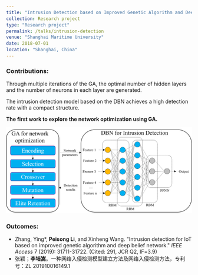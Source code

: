 ```yaml
---
title: "Intrusion Detection based on Improved Genetic Algorithm and Deep Belief Network"
collection: Research project
type: "Research project"
permalink: /talks/intrusion-detection
venue: "Shanghai Maritime University"
date: 2018-07-01
location: "Shanghai, China"
---
```


### Contributions:
Through multiple iterations of the GA, the optimal number of hidden layers and the number of neurons in each layer are generated. 

The intrusion detection model based on the DBN achieves a high detection rate with a compact structure.

**The first work to explore the network optimization using GA.**

![image](/images/IoT.png)

### Outcomes:

- Zhang, Ying*, **Peisong Li**, and Xinheng Wang. "Intrusion detection for IoT based on improved genetic algorithm and deep belief network." *IEEE Access* 7 (2019): 31711-31722. (Cited: 291, JCR Q2, IF=3.9)
- 张颖；**李培嵩**。一种网络入侵检测模型建立方法及网络入侵检测方法，专利号：ZL 201910016149.1

